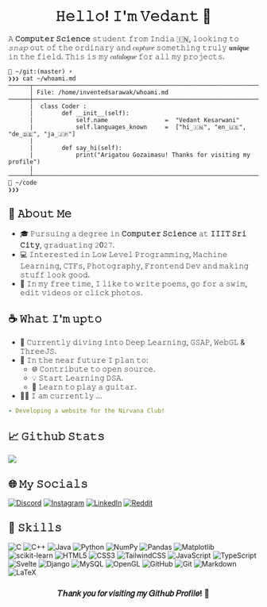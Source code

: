 <h1 align = "center">𝙷𝚎𝚕𝚕𝚘! 𝙸'𝚖 𝚅𝚎𝚍𝚊𝚗𝚝 👋</h1>

𝙰 **𝙲𝚘𝚖𝚙𝚞𝚝𝚎𝚛 𝚂𝚌𝚒𝚎𝚗𝚌𝚎** 𝚜𝚝𝚞𝚍𝚎𝚗𝚝 𝚏𝚛𝚘𝚖 𝙸𝚗𝚍𝚒𝚊 🇮🇳, 𝚕𝚘𝚘𝚔𝚒𝚗𝚐 𝚝𝚘 *𝚜𝚗𝚊𝚙* 𝚘𝚞𝚝 𝚘𝚏 𝚝𝚑𝚎 𝚘𝚛𝚍𝚒𝚗𝚊𝚛𝚢 𝚊𝚗𝚍 𝑐𝑎𝑝𝑡𝑢𝑟𝑒 𝚜𝚘𝚖𝚎𝚝𝚑𝚒𝚗𝚐 𝚝𝚛𝚞𝚕𝚢 𝒖𝒏𝒊𝒒𝒖𝒆 𝚒𝚗 𝚝𝚑𝚎 𝚏𝚒𝚎𝚕𝚍. 𝚃𝚑𝚒𝚜 𝚒𝚜 𝚖𝚢 𝑐𝑎𝑡𝑎𝑙𝑜𝑔𝑢𝑒 𝚏𝚘𝚛 𝚊𝚕𝚕 𝚖𝚢 𝚙𝚛𝚘𝚓𝚎𝚌𝚝𝚜.

```
📂 ~/𝚐𝚒𝚝:(𝚖𝚊𝚜𝚝𝚎𝚛) ⚡
❯❯❯ 𝚌𝚊𝚝 ~/𝚠𝚑𝚘𝚊𝚖𝚒.𝚖𝚍
──────┬───────────────────────────────────────────────────────────────────────────────────
      │ 𝙵𝚒𝚕𝚎: /𝚑𝚘𝚖𝚎/𝚒𝚗𝚟𝚎𝚗𝚝𝚎𝚍𝚜𝚊𝚛𝚊𝚠𝚊𝚔/𝚠𝚑𝚘𝚊𝚖𝚒.𝚖𝚍
──────┼───────────────────────────────────────────────────────────────────────────────────
      |  𝚌𝚕𝚊𝚜𝚜 𝙲𝚘𝚍𝚎𝚛 :
      |        𝚍𝚎𝚏 __𝚒𝚗𝚒𝚝__(𝚜𝚎𝚕𝚏):
      |            𝚜𝚎𝚕𝚏.𝚗𝚊𝚖𝚎                =  "𝚅𝚎𝚍𝚊𝚗𝚝 𝙺𝚎𝚜𝚊𝚛𝚠𝚊𝚗𝚒"
      |            𝚜𝚎𝚕𝚏.𝚕𝚊𝚗𝚐𝚞𝚊𝚐𝚎𝚜_𝚔𝚗𝚘𝚠𝚗     =  ["𝚑𝚒_🇮🇳", "𝚎𝚗_🇺🇸", "𝚍𝚎_🇩🇪", "𝚓𝚊_🇯🇵"]
      |
      |        𝚍𝚎𝚏 𝚜𝚊𝚢_𝚑𝚒(𝚜𝚎𝚕𝚏):
      |            𝚙𝚛𝚒𝚗𝚝("𝙰𝚛𝚒𝚐𝚊𝚝𝚘𝚞 𝙶𝚘𝚣𝚊𝚒𝚖𝚊𝚜𝚞! 𝚃𝚑𝚊𝚗𝚔𝚜 𝚏𝚘𝚛 𝚟𝚒𝚜𝚒𝚝𝚒𝚗𝚐 𝚖𝚢 𝚙𝚛𝚘𝚏𝚒𝚕𝚎")
      |
──────┴───────────────────────────────────────────────────────────────────────────────────
📂 ~/𝚌𝚘𝚍𝚎
❯❯❯
```

## 🌟 𝙰𝚋𝚘𝚞𝚝 𝙼𝚎

- 🎓 𝙿𝚞𝚛𝚜𝚞𝚒𝚗𝚐 𝚊 𝚍𝚎𝚐𝚛𝚎𝚎 𝚒𝚗 **𝙲𝚘𝚖𝚙𝚞𝚝𝚎𝚛 𝚂𝚌𝚒𝚎𝚗𝚌𝚎** 𝚊𝚝 **𝙸𝙸𝙸𝚃 𝚂𝚛𝚒 𝙲𝚒𝚝𝚢**, 𝚐𝚛𝚊𝚍𝚞𝚊𝚝𝚒𝚗𝚐 𝟸0𝟸𝟽.
- 💻 𝙸𝚗𝚝𝚎𝚛𝚎𝚜𝚝𝚎𝚍 𝚒𝚗 𝙻𝚘𝚠 𝙻𝚎𝚟𝚎𝚕 𝙿𝚛𝚘𝚐𝚛𝚊𝚖𝚖𝚒𝚗𝚐, 𝙼𝚊𝚌𝚑𝚒𝚗𝚎 𝙻𝚎𝚊𝚛𝚗𝚒𝚗𝚐, 𝙲𝚃𝙵𝚜, 𝙿𝚑𝚘𝚝𝚘𝚐𝚛𝚊𝚙𝚑𝚢, 𝙵𝚛𝚘𝚗𝚝𝚎𝚗𝚍 𝙳𝚎𝚟 𝚊𝚗𝚍 𝚖𝚊𝚔𝚒𝚗𝚐 𝚜𝚝𝚞𝚏𝚏 𝚕𝚘𝚘𝚔 𝚐𝚘𝚘𝚍.
- 🎨 𝙸𝚗 𝚖𝚢 𝚏𝚛𝚎𝚎 𝚝𝚒𝚖𝚎, 𝙸 𝚕𝚒𝚔𝚎 𝚝𝚘 𝚠𝚛𝚒𝚝𝚎 𝚙𝚘𝚎𝚖𝚜, 𝚐𝚘 𝚏𝚘𝚛 𝚊 𝚜𝚠𝚒𝚖, 𝚎𝚍𝚒𝚝 𝚟𝚒𝚍𝚎𝚘𝚜 𝚘𝚛 𝚌𝚕𝚒𝚌𝚔 𝚙𝚑𝚘𝚝𝚘𝚜.

## ☕ 𝚆𝚑𝚊𝚝 𝙸'𝚖 𝚞𝚙𝚝𝚘

- 🌴 𝙲𝚞𝚛𝚛𝚎𝚗𝚝𝚕𝚢 𝚍𝚒𝚟𝚒𝚗𝚐 𝚒𝚗𝚝𝚘 𝙳𝚎𝚎𝚙 𝙻𝚎𝚊𝚛𝚗𝚒𝚗𝚐, 𝙶𝚂𝙰𝙿, 𝚆𝚎𝚋𝙶𝙻 & 𝚃𝚑𝚛𝚎𝚎𝙹𝚂.
- 🪸 𝙸𝚗 𝚝𝚑𝚎 𝚗𝚎𝚊𝚛 𝚏𝚞𝚝𝚞𝚛𝚎 𝙸 𝚙𝚕𝚊𝚗 𝚝𝚘:  
  - 🌐 𝙲𝚘𝚗𝚝𝚛𝚒𝚋𝚞𝚝𝚎 𝚝𝚘 𝚘𝚙𝚎𝚗 𝚜𝚘𝚞𝚛𝚌𝚎.
  - 💡 𝚂𝚝𝚊𝚛𝚝 𝙻𝚎𝚊𝚛𝚗𝚒𝚗𝚐 𝙳𝚂𝙰.
  - 🎸 𝙻𝚎𝚊𝚛𝚗 𝚝𝚘 𝚙𝚕𝚊𝚢 𝚊 𝚐𝚞𝚒𝚝𝚊𝚛.
- 🧑‍💻 𝙸 𝚊𝚖 𝚌𝚞𝚛𝚛𝚎𝚗𝚝𝚕𝚢 ...
```yaml
- 𝙳𝚎𝚟𝚎𝚕𝚘𝚙𝚒𝚗𝚐 𝚊 𝚠𝚎𝚋𝚜𝚒𝚝𝚎 𝚏𝚘𝚛 𝚝𝚑𝚎 𝙽𝚒𝚛𝚟𝚊𝚗𝚊 𝙲𝚕𝚞𝚋!
```

## 📈 𝙶𝚒𝚝𝚑𝚞𝚋 𝚂𝚝𝚊𝚝𝚜
![](https://github-readme-streak-stats.herokuapp.com/?user=InventedSarawak&theme=dark&hide_border=false)<br/>


## 🌐 𝙼𝚢 𝚂𝚘𝚌𝚒𝚊𝚕𝚜
[![Discord](https://img.shields.io/badge/Discord-%237289DA.svg?logo=discord&logoColor=white)](https://discordapp.com/channels/@me/884513881513402418/) [![Instagram](https://img.shields.io/badge/Instagram-%23E4405F.svg?logo=Instagram&logoColor=white)](https://www.instagram.com/invented_sarawak/) [![LinkedIn](https://img.shields.io/badge/LinkedIn-%230077B5.svg?logo=linkedin&logoColor=white)](https://linkedin.com/in/vedant-kesarwani) [![Reddit](https://img.shields.io/badge/Reddit-%23FF4500.svg?logo=Reddit&logoColor=white)](https://www.reddit.com/user/GeniusVedant/)

## 🤖 𝚂𝚔𝚒𝚕𝚕𝚜
![C](https://img.shields.io/badge/c-%2300599C.svg?style=for-the-badge&logo=c&logoColor=white) 
![C++](https://img.shields.io/badge/c++-%2300599C.svg?style=for-the-badge&logo=c%2B%2B&logoColor=white)
![Java](https://img.shields.io/badge/java-%23ED8B00.svg?style=for-the-badge&logo=openjdk&logoColor=white) 
![Python](https://img.shields.io/badge/python-3670A0?style=for-the-badge&logo=python&logoColor=ffdd54) 
![NumPy](https://img.shields.io/badge/numpy-%23013243.svg?style=for-the-badge&logo=numpy&logoColor=white) 
![Pandas](https://img.shields.io/badge/pandas-%23150458.svg?style=for-the-badge&logo=pandas&logoColor=white) 
![Matplotlib](https://img.shields.io/badge/Matplotlib-%23ffffff.svg?style=for-the-badge&logo=Matplotlib&logoColor=black) 
![scikit-learn](https://img.shields.io/badge/scikit--learn-%23F7931E.svg?style=for-the-badge&logo=scikit-learn&logoColor=white) 
![HTML5](https://img.shields.io/badge/html5-%23E34F26.svg?style=for-the-badge&logo=html5&logoColor=white) 
![CSS3](https://img.shields.io/badge/css3-%231572B6.svg?style=for-the-badge&logo=css3&logoColor=white) 
![TailwindCSS](https://img.shields.io/badge/tailwindcss-%2338B2AC.svg?style=for-the-badge&logo=tailwind-css&logoColor=white) 
![JavaScript](https://img.shields.io/badge/javascript-%23323330.svg?style=for-the-badge&logo=javascript&logoColor=%23F7DF1E) 
![TypeScript](https://img.shields.io/badge/typescript-%23007ACC.svg?style=for-the-badge&logo=typescript&logoColor=white) 
![Svelte](https://img.shields.io/badge/svelte-%23E34F26.svg?style=for-the-badge&logo=svelte&logoColor=white) 
![Django](https://img.shields.io/badge/django-%23092E20.svg?style=for-the-badge&logo=django&logoColor=white) 
![MySQL](https://img.shields.io/badge/mysql-%2300000f.svg?style=for-the-badge&logo=mysql&logoColor=white) ![OpenGL](https://img.shields.io/badge/OpenGL-%23FFFFFF.svg?style=for-the-badge&logo=opengl) 
![GitHub](https://img.shields.io/badge/github-%23121011.svg?style=for-the-badge&logo=github&logoColor=white) 
![Git](https://img.shields.io/badge/git-%23F05033.svg?style=for-the-badge&logo=git&logoColor=white) 
![Markdown](https://img.shields.io/badge/markdown-%23000000.svg?style=for-the-badge&logo=markdown&logoColor=white) 
![LaTeX](https://img.shields.io/badge/latex-%23008080.svg?style=for-the-badge&logo=latex&logoColor=white) 

<!-- ## 🧩 Projects

Here are some of the projects I've worked on:
[Project Name 1]
Description: A brief description of what the project does.
Technologies Used: [List of technologies]
Link: [GitHub Repository Link]
[Project Name 2]

Description: A brief description of what the project does.
Technologies Used: [List of technologies]
Link: [GitHub Repository Link]
[Project Name 3]
Description: A brief description of what the project does.
Technologies Used: [List of technologies]
Link: [GitHub Repository Link] -->

<h3 align = "center">𝑇ℎ𝑎𝑛𝑘 𝑦𝑜𝑢 𝑓𝑜𝑟 𝑣𝑖𝑠𝑖𝑡𝑖𝑛𝑔 𝑚𝑦 𝐺𝑖𝑡ℎ𝑢𝑏 𝑃𝑟𝑜𝑓𝑖𝑙𝑒! 🚀</h3>

